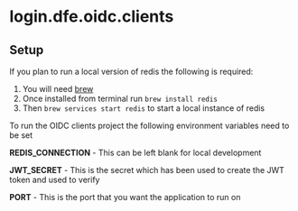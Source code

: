 # login.dfe.oidc.clients


## Setup

If you plan to run a local version of redis the following is required:


1) You will need [brew](https://brew.sh/)
1) Once installed from terminal run ``` brew install redis ```
1) Then ```brew services start redis``` to start a local instance of redis

To run the OIDC clients project the following environment variables need to be set

**REDIS_CONNECTION** - This can be left blank for local development

**JWT_SECRET** - This is the secret which has been used to create the JWT token and used to verify

**PORT** - This is the port that you want the application to run on